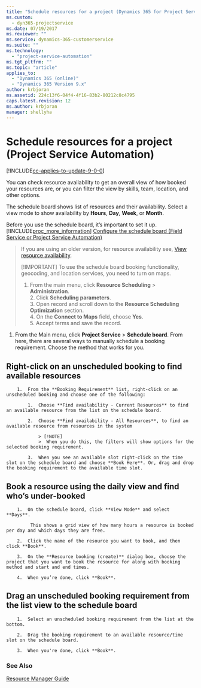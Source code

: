 ```yaml
---
title: "Schedule resources for a project (Dynamics 365 for Project Service Automation) | MicrosoftDocs"
ms.custom:
  - dyn365-projectservice
ms.date: 07/19/2017
ms.reviewer: ""
ms.service: dynamics-365-customerservice
ms.suite: ""
ms.technology: 
  - "project-service-automation"
ms.tgt_pltfrm: ""
ms.topic: "article"
applies_to: 
  - "Dynamics 365 (online)"
  - "Dynamics 365 Version 9.x"
author: krbjoran
ms.assetid: 224c13f6-04f4-4f16-83b2-80212c8c4795
caps.latest.revision: 12
ms.author: krbjoran
manager: shellyha
---
```

# Schedule resources for a project (Project Service Automation)

[!INCLUDE[cc-applies-to-update-9-0-0](../includes/cc_applies_to_update_9_0_0.md)]

You can check resource availability to get an overall view of how booked your resources are, or you can filter the view by skills, team, location, and other options.  
  
 The schedule board shows list of resources and their availability. Select a view mode to show availability by **Hours**, **Day**, **Week**, or **Month**.  
  
 Before you use the schedule board, it’s important to set it up. [!INCLUDE[proc_more_information](../includes/proc-more-information.md)] [Configure the schedule board (Field Service or Project Service Automation)](../field-service/configure-schedule-board.md)  
  
>  If you are using an older version, for resource availability see, [View resource availability](../project-service/view-resource-availability.md).  
> 
> [!IMPORTANT]
>  To use the schedule board booking functionality, geocoding, and location services, you need to turn on maps.  
> 
> 1. From the main menu, click **Resource Scheduling** > **Administration**.  
>    2.  Click **Scheduling parameters**.  
>    3.  Open record and scroll down to the **Resource Scheduling Optimization** section.  
>    4.  On the **Connect to Maps** field, choose **Yes**.  
>    5.  Accept terms and save the record.  
  
<a name="BKMK_ScheduleWOManually"></a>   
1.  From the Main menu, click **Project Service** > **Schedule board**. From here, there are several ways to manually schedule a booking requirement. Choose the method that works for you.
  
## Right-click on an unscheduled booking to find available resources

        1.  From the **Booking Requirement** list, right-click on an unscheduled booking and choose one of the following:  
  
            1.  Choose **Find availability - Current Resources** to find an available resource from the list on the schedule board.  
  
            2.  Choose **Find availability - All Resources**, to find an available resource from resources in the system  
  
                > [!NOTE]
                >  When you do this, the filters will show options for the selected booking requirement.  
  
            3.  When you see an available slot right-click on the time slot on the schedule board and choose **Book Here**. Or, drag and drop the booking requirement to the available time slot.  
  

## Book a resource using the daily view and find who’s under-booked
  
        1.  On the schedule board, click **View Mode** and select **Days**.  
  
             This shows a grid view of how many hours a resource is booked per day and which days they are free.  
  
        2.  Click the name of the resource you want to book, and then click **Book**.  
  
        3.  On the **Resource booking (create)** dialog box, choose the project that you want to book the resource for along with booking method and start and end times.  
  
        4.  When you’re done, click **Book**.  
  
## Drag an unscheduled booking requirement from the list view to the schedule board
  
        1.  Select an unscheduled booking requirement from the list at the bottom.  
  
        2.  Drag the booking requirement to an available resource/time slot on the schedule board.  
  
        3.  When you're done, click **Book**.  
  
### See Also  
 [Resource Manager Guide](../project-service/resource-manager-guide.md)

